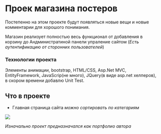 # Проек магазина постеров 
Постепенно на этом проекте будут появляться новые вещи и новые комментарии для хорошого понимания. 

Магазин реализует полностью весь функционал от добавления в корзину до Андминистратиной панели упраление сайтом (_Есть аутентификацию от сторонних пользователей_)


### Технологии проекта
Элементы анимации, bootstrap, HTML/CSS, Asp.Net MVC, EntityFramework, JavaScrip(не много), JQuery(в виде asp.net хелперов), в скором времени добавлю Unit Test.

## Что в проекте

* Главная страница сайта *можно сортировать по категариям* 

![](https://ibb.co/F5Z1D6S)



*Изначально проект предназначался как портфолио автора*